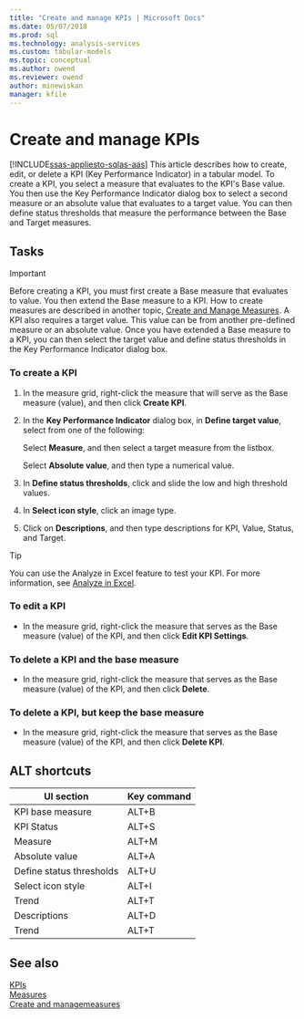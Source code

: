 ```yaml
---
title: "Create and manage KPIs | Microsoft Docs"
ms.date: 05/07/2018
ms.prod: sql
ms.technology: analysis-services
ms.custom: tabular-models
ms.topic: conceptual
ms.author: owend
ms.reviewer: owend
author: minewiskan
manager: kfile
---
```

# Create and manage KPIs 
[!INCLUDE[ssas-appliesto-sqlas-aas](../../includes/ssas-appliesto-sqlas-aas.md)]
  This article describes how to create, edit, or delete a KPI (Key Performance Indicator) in a tabular model. To create a KPI, you select a measure that evaluates to the KPI's Base value. You then use the Key Performance Indicator dialog box to select a second measure or an absolute value that evaluates to a target value. You can then define status thresholds that measure the performance between the Base and Target measures.  
  
## Tasks  
  
> [!IMPORTANT]  
>  Before creating a KPI, you must first create a Base measure that evaluates to value. You then extend the Base measure to a KPI. How to create measures are described in another topic, [Create and Manage Measures](../../analysis-services/tabular-models/create-and-manage-measures-ssas-tabular.md). A KPI also requires a target value. This value can be from another pre-defined measure or an absolute value. Once you have extended a Base measure to a KPI, you can then select the target value and define status thresholds in the Key Performance Indicator dialog box.  
  
###  <a name="bkmk_create_KPI"></a> To create a KPI  
  
1.  In the measure grid, right-click the measure that will serve as the Base measure (value), and then click **Create KPI**.  
  
2.  In the **Key Performance Indicator** dialog box, in **Define target value**, select from one of the following:  
  
     Select **Measure**, and then select a target measure from the listbox.  
  
     Select **Absolute value**, and then type a numerical value.  
  
3.  In **Define status thresholds**, click and slide the low and high threshold values.  
  
4.  In **Select icon style**, click an image type.  
  
5.  Click on **Descriptions**, and then type descriptions for KPI, Value, Status, and Target.  
  
> [!TIP]  
>  You can use the Analyze in Excel feature to test your KPI. For more information, see [Analyze in Excel](../../analysis-services/tabular-models/analyze-in-excel-ssas-tabular.md).  
  
###  <a name="bkmk_edit_KPI"></a> To edit a KPI  
  
-   In the measure grid, right-click the measure that serves as the Base measure (value) of the KPI, and then click **Edit KPI Settings**.  
  
###  <a name="bkmk_delete"></a> To delete a KPI and the base measure  
  
-   In the measure grid, right-click the measure that serves as the Base measure (value) of the KPI, and then click **Delete**.  
  
###  <a name="bkmk_delete_KPI"></a> To delete a KPI, but keep the base measure  
  
-   In the measure grid, right-click the measure that serves as the Base measure (value) of the KPI, and then click **Delete KPI**.  
  
## ALT shortcuts  
  
|UI section|Key command|  
|----------------|-----------------|  
|KPI base measure|ALT+B|  
|KPI Status|ALT+S|  
|Measure|ALT+M|  
|Absolute value|ALT+A|  
|Define status thresholds|ALT+U|  
|Select icon style|ALT+I|  
|Trend|ALT+T|  
|Descriptions|ALT+D|  
|Trend|ALT+T|  
  
## See also  
 [KPIs](../../analysis-services/tabular-models/kpis-ssas-tabular.md)   
 [Measures](../../analysis-services/tabular-models/measures-ssas-tabular.md)   
 [Create and managemeasures](../../analysis-services/tabular-models/create-and-manage-measures-ssas-tabular.md)  
  
  
